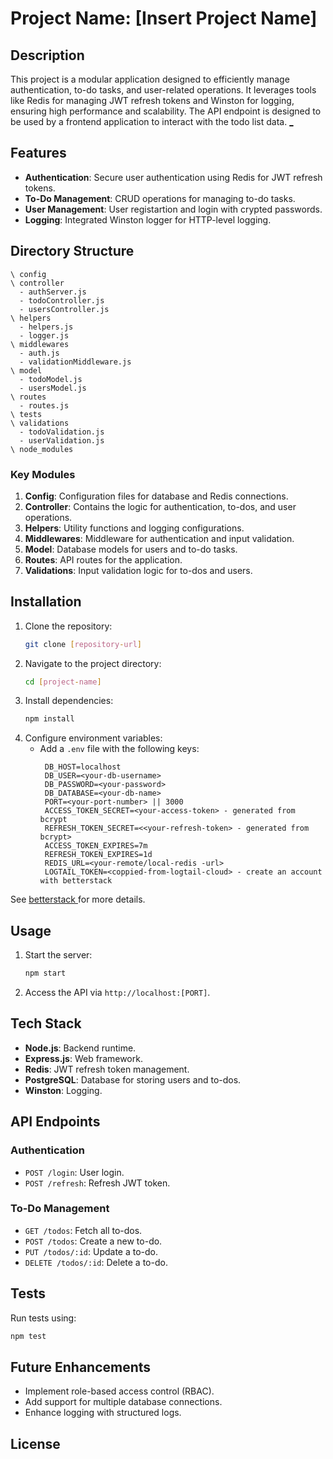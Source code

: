 # Project Name: [Insert Project Name]

## Description
This project is a modular application designed to efficiently manage authentication, to-do tasks, and user-related operations. It leverages tools like Redis for managing JWT refresh tokens and Winston for logging, ensuring high performance and scalability. The API endpoint is designed to be used by a frontend application to interact with the todo list data. [_](https://roadmap.sh/projects/todo-list-api)

## Features
- **Authentication**: Secure user authentication using Redis for JWT refresh tokens.
- **To-Do Management**: CRUD operations for managing to-do tasks.
- **User Management**: User registartion and login with crypted passwords.
- **Logging**: Integrated Winston logger for HTTP-level logging.

## Directory Structure
```
\ config
\ controller
  - authServer.js
  - todoController.js
  - usersController.js
\ helpers
  - helpers.js
  - logger.js
\ middlewares
  - auth.js
  - validationMiddleware.js
\ model
  - todoModel.js
  - usersModel.js
\ routes
  - routes.js
\ tests
\ validations
  - todoValidation.js
  - userValidation.js
\ node_modules
```

### Key Modules
1. **Config**: Configuration files for database and Redis connections.
2. **Controller**: Contains the logic for authentication, to-dos, and user operations.
3. **Helpers**: Utility functions and logging configurations.
4. **Middlewares**: Middleware for authentication and input validation.
5. **Model**: Database models for users and to-do tasks.
6. **Routes**: API routes for the application.
7. **Validations**: Input validation logic for to-dos and users.

## Installation
1. Clone the repository:
   ```bash
   git clone [repository-url]
   ```
2. Navigate to the project directory:
   ```bash
   cd [project-name]
   ```
3. Install dependencies:
   ```bash
   npm install
   ```
4. Configure environment variables:
   - Add a `.env` file with the following keys:
     ```env
      DB_HOST=localhost
      DB_USER=<your-db-username>
      DB_PASSWORD=<your-password>
      DB_DATABASE=<your-db-name>
      PORT=<your-port-number> || 3000
      ACCESS_TOKEN_SECRET=<your-access-token> - generated from bcrypt
      REFRESH_TOKEN_SECRET=<<your-refresh-token> - generated from bcrypt>
      ACCESS_TOKEN_EXPIRES=7m
      REFRESH_TOKEN_EXPIRES=1d
      REDIS_URL=<your-remote/local-redis -url>
      LOGTAIL_TOKEN=<coppied-from-logtail-cloud> - create an account with betterstack

     ```
See [betterstack ](https://betterstack.com/telemetry) for more details.
## Usage
1. Start the server:
   ```bash
   npm start
   ```
2. Access the API via `http://localhost:[PORT]`.

## Tech Stack
- **Node.js**: Backend runtime.
- **Express.js**: Web framework.
- **Redis**: JWT refresh token management.
- **PostgreSQL**: Database for storing users and to-dos.
- **Winston**: Logging.

## API Endpoints
### Authentication
- `POST /login`: User login.
- `POST /refresh`: Refresh JWT token.

### To-Do Management
- `GET /todos`: Fetch all to-dos.
- `POST /todos`: Create a new to-do.
- `PUT /todos/:id`: Update a to-do.
- `DELETE /todos/:id`: Delete a to-do.

## Tests
Run tests using:
```bash
npm test
```

## Future Enhancements
- Implement role-based access control (RBAC).
- Add support for multiple database connections.
- Enhance logging with structured logs.

## License
